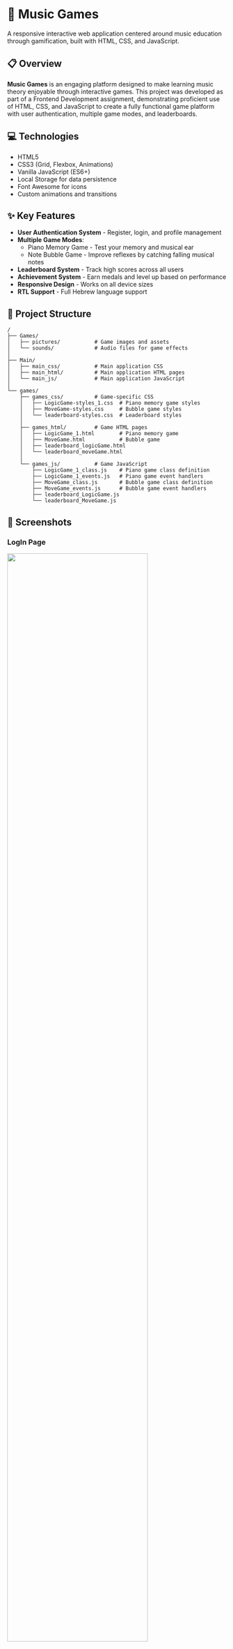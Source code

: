 # 🎵 Music Games 

A responsive interactive web application centered around music education through gamification, built with HTML, CSS, and JavaScript.

## 📋 Overview

**Music Games** is an engaging platform designed to make learning music theory enjoyable through interactive games. This project was developed as part of a Frontend Development assignment, demonstrating proficient use of HTML, CSS, and JavaScript to create a fully functional game platform with user authentication, multiple game modes, and leaderboards.

## 💻 Technologies

- HTML5
- CSS3 (Grid, Flexbox, Animations)
- Vanilla JavaScript (ES6+)
- Local Storage for data persistence
- Font Awesome for icons
- Custom animations and transitions

## ✨ Key Features

- **User Authentication System** - Register, login, and profile management
- **Multiple Game Modes**:
  - Piano Memory Game - Test your memory and musical ear
  - Note Bubble Game - Improve reflexes by catching falling musical notes
- **Leaderboard System** - Track high scores across all users
- **Achievement System** - Earn medals and level up based on performance
- **Responsive Design** - Works on all device sizes
- **RTL Support** - Full Hebrew language support

## 📁 Project Structure

```
/
├── Games/
│   ├── pictures/           # Game images and assets
│   └── sounds/             # Audio files for game effects
│   
├── Main/
│   ├── main_css/           # Main application CSS
│   ├── main_html/          # Main application HTML pages
│   └── main_js/            # Main application JavaScript
│   
└── games/
    ├── games_css/          # Game-specific CSS
    │   ├── LogicGame-styles_1.css  # Piano memory game styles
    │   ├── MoveGame-styles.css     # Bubble game styles
    │   └── leaderboard-styles.css  # Leaderboard styles
    │
    ├── games_html/         # Game HTML pages
    │   ├── LogicGame_1.html        # Piano memory game
    │   ├── MoveGame.html           # Bubble game
    │   ├── leaderboard_logicGame.html
    │   └── leaderboard_moveGame.html
    │
    └── games_js/           # Game JavaScript
        ├── LogicGame_1_class.js    # Piano game class definition
        ├── LogicGame_1_events.js   # Piano game event handlers
        ├── MoveGame_class.js       # Bubble game class definition
        ├── MoveGame_events.js      # Bubble game event handlers
        ├── leaderboard_LogicGame.js
        └── leaderboard_MoveGame.js
```

## 📸 Screenshots
### LogIn Page 
<p align="left">
<img src="https://github.com/Tehila-David/Gaming_Website/blob/main/Screenshots/home_page.png" width="80%">
</p>

### Register Page 
<p align="left">
<img src="https://github.com/Tehila-David/Gaming_Website/blob/main/Screenshots/register.png" width="80%">
</p>

### Games Board Page
<p align="left">
<img src="https://github.com/Tehila-David/Gaming_Website/blob/main/Screenshots/game_board_page.png" width="80%">
</p>

### Piano Game Page
<p align="left">
<img src="" width="80%">https://github.com/Tehila-David/Gaming_Website/blob/main/Screenshots/piano_game_page.png
</p>

### Bubbles Game Page
<p align="left">
<img src="https://github.com/Tehila-David/Gaming_Website/blob/main/Screenshots/bubbles_game_page.png" width="80%">
</p>

### Leaderboard Page
<p align="left">
<img src="https://github.com/Tehila-David/Gaming_Website/blob/main/Screenshots/leaderboard_page.png" width="80%">
</p>



## 🎮 Game Modes

### Piano Memory Game
- Listen to a musical sequence and repeat it on the virtual piano
- Difficulty increases with each level
- Features famous songs that players must recreate from memory

### Music Note Bubble Game
- Catch falling musical note bubbles before they disappear
- Speed increases with each level
- Features colorful animations and sound effects

## 🏆 Achievement System

Players earn medals and level up based on their performance:
- Beginner  - Starting level
- Skilled - Earned after reaching 3 medals
- Expert - Earned after reaching 6 medals
- Champion - Earned after reaching 9 medals


